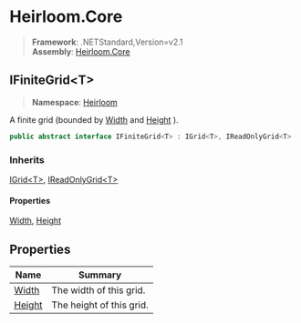 # Heirloom.Core

> **Framework**: .NETStandard,Version=v2.1  
> **Assembly**: [Heirloom.Core][0]  

## IFiniteGrid\<T>

> **Namespace**: [Heirloom][0]  

A finite grid (bounded by [Width][1] and [Height][2] ).

```cs
public abstract interface IFiniteGrid<T> : IGrid<T>, IReadOnlyGrid<T>
```

### Inherits

[IGrid\<T>][3], [IReadOnlyGrid\<T>][4]

#### Properties

[Width][1], [Height][2]

## Properties

| Name        | Summary                  |
|-------------|--------------------------|
| [Width][1]  | The width of this grid.  |
| [Height][2] | The height of this grid. |

[0]: ../Heirloom.Core.md
[1]: Heirloom.IFiniteGrid[T].Width.md
[2]: Heirloom.IFiniteGrid[T].Height.md
[3]: Heirloom.IGrid[T].md
[4]: Heirloom.IReadOnlyGrid[T].md
